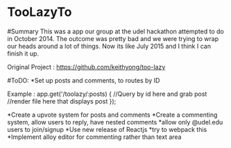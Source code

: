 # TooLazyTo

#Summary 
This was a app our group at the udel hackathon attempted to do in October 2014. The outcome was pretty bad and we were trying to wrap our heads around a lot of things. Now its like July 2015 and I think I can finish it up. 

Original Project : https://github.com/keithyong/too-lazy

#ToDO:
*Set up posts and comments, to routes by ID

Example : 
  app.get('/toolazy/:posts) {
      //Query by id here and grab post
      //render file here that displays post
      });

*Create a upvote system for posts and comments
*Create a commenting system, allow users to reply, have nested comments
*allow only @udel.edu users to join/signup
*Use new release of Reactjs
*try to webpack this
*Implement alloy editor for commenting rather than text area
